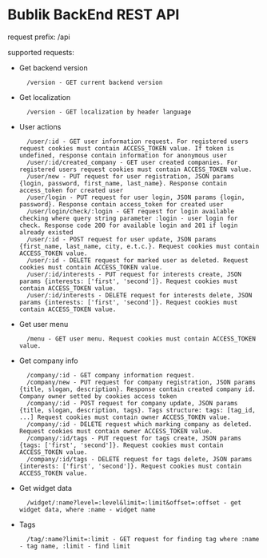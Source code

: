 # Bublik BackEnd REST API #

request prefix: /api

supported requests:

* Get backend version

        /version - GET current backend version

* Get localization

        /version - GET localization by header language

* User actions

        /user/:id - GET user information request. For registered users request cookies must contain ACCESS_TOKEN value. If token is undefined, response contain information for anonymous user
        /user/:id/created_company - GET user created companies. For registered users request cookies must contain ACCESS_TOKEN value.
        /user/new - PUT request for user registration, JSON params {login, password, first_name, last_name}. Response contain access_token for created user
        /user/login - PUT request for user login, JSON params {login, password}. Response contain access_token for created user
        /user/login/check/:login - GET request for login available checking where query string parameter :login - user login for check. Response code 200 for available login and 201 if login already existed
        /user/:id - POST request for user update, JSON params {first_name, last_name, city, e.t.c.}. Request cookies must contain ACCESS_TOKEN value.
        /user/:id - DELETE request for marked user as deleted. Request cookies must contain ACCESS_TOKEN value.
        /user/:id/interests - PUT request for interests create, JSON params {interests: ['first', 'second']}. Request cookies must contain ACCESS_TOKEN value.
        /user/:id/interests - DELETE request for interests delete, JSON params {interests: ['first', 'second']}. Request cookies must contain ACCESS_TOKEN value.

* Get user menu

        /menu - GET user menu. Request cookies must contain ACCESS_TOKEN value.

* Get company info

        /company/:id - GET company information request.
        /company/new - PUT request for company registration, JSON params {title, slogan, description}. Response contain created company id. Company owner setted by cookies access token
        /company/:id - POST request for company update, JSON params {title, slogan, description, tags}. Tags structure: tags: [tag_id, ...] Request cookies must contain owner ACCESS_TOKEN value.
        /company/:id - DELETE request which marking company as deleted. Request cookies must contain owner ACCESS_TOKEN value.
        /company/:id/tags - PUT request for tags create, JSON params {tags: ['first', 'second']}. Request cookies must contain ACCESS_TOKEN value.
        /company/:id/tags - DELETE request for tags delete, JSON params {interests: ['first', 'second']}. Request cookies must contain ACCESS_TOKEN value.


* Get widget data

        /widget/:name?level=:level&limit=:limit&offset=:offset - get widget data, where :name - widget name

* Tags

        /tag/:name?limit=:limit - GET request for finding tag where :name - tag name, :limit - find limit